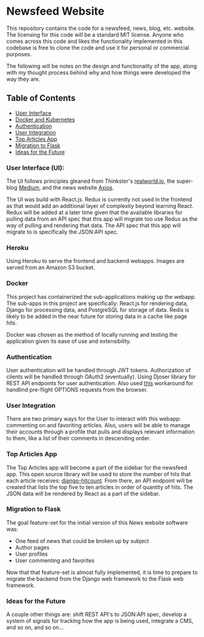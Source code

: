 Newsfeed Website
========================

This repository contains the code for a newsfeed, news, blog, etc. website. The
licensing for this code will be a standard MIT license. Anyone who comes across
this code and likes the functionality implemented in this codebase is free to
clone the code and use it for personal or commercial purposes.

The following will be notes on the design and functionality of the app, along 
with my thought process behind why and how things were developed the way they
are.

## Table of Contents

- [User Interface](#user-interface)
- [Docker and Kubernetes](#docker-and-kubernetes)
- [Authentication](#authentication)
- [User Integration](#user-integration)
- [Top Articles App](#top-articles-app)
- [Migration to Flask](#migration-to-flask)
- [Ideas for the Future](#ideas-for-the-future)

### User Interface (UI):

The UI follows principles gleaned from Thinkster's [realworld.io](https://github.com/gothinkster/realworld), the super-blog [Medium](https://medium.com/), and the news website [Axios](https://www.axios.com/).

The UI was build with React.js. Redux is currently not used in the frontend as 
that would add an additional layer of complexity beyond learning React. Redux 
will be added at a later time given that the available libraries for pulling 
data from an API spec that this app will migrate too use Redux as the way of 
pulling and rendering that data. The API spec that this app will migrate to is 
specifically the JSON:API spec.

### Heroku

Using Heroku to serve the frontend and backend webapps. Images are served from an
Amazon S3 bucket.

### Docker

This project has containerized the sub-applications making up the webapp. The 
sub-apps in this project are specifically: React.js for rendering data, Django 
for processing data, and PostgreSQL for storage of data. Redis is likely to be 
added in the near future for storing data in a cache like page hits.

Docker was chosen as the method of locally running and testing the application
given its ease of use and extensibility.

### Authentication

User authentication will be handled through JWT tokens. Authorization of clients
will be handled through OAuth2 (eventually). Using Djoser library for REST API
endpoints for user authentication. Also used [this](https://github.com/cloudigrade/cloudigrade/pull/324/commits/eb0228361c207f2e9a8b0411938eee013ef8771d) workaround
for handlind pre-flight OPTIONS requests from the browser.

### User Integration

There are two primary ways for the User to interact with this webapp: commenting
on and favoriting articles. Also, users will be able to manage their accounts 
through a profile that pulls and displays relevant information to them, like a 
list of their comments in descending order.

### Top Articles App

The Top Articles app will become a part of the sidebar for the newsfeed app. 
This open source library will be used to store the number of hits that each 
article receives: [django-hitcount](https://github.com/thornomad/django-hitcount).
From there, an API endpoint will be created that lists the top five to ten 
articles in order of quantity of hits. The JSON data will be rendered by React 
as a part of the sidebar.

### Migration to Flask

The goal feature-set for the initial version of this News website software was:
* One feed of news that could be broken up by subject
* Author pages
* User profiles
* User commenting and favorites 

Now that that feature-set is almost fully implemented, it is time to prepare to 
migrate the backend from the Django web framework to the Flask web framework.

### Ideas for the Future

A couple other things are: shift REST API's to JSON:API spec, develop a system 
of signals for tracking how the app is being used, integrate a CMS, and so on, 
and so on...